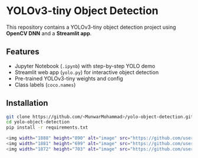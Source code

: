 # YOLOv3-tiny Object Detection 

This repository contains a YOLOv3-tiny object detection project using **OpenCV DNN** and a **Streamlit app**.

## Features
- Jupyter Notebook (`.ipynb`) with step-by-step YOLO demo
- Streamlit web app (`yolo.py`) for interactive object detection
- Pre-trained YOLOv3-tiny weights and config
- Class labels (`coco.names`)

## Installation
```bash
git clone https://github.com/<MunwarMohammad>/yolo-object-detection.git
cd yolo-object-detection
pip install -r requirements.txt

<img width="1888" height="890" alt="image" src="https://github.com/user-attachments/assets/423c7827-4744-4d40-8c2f-6065514ee61a" />
<img width="1881" height="699" alt="image" src="https://github.com/user-attachments/assets/94239e0d-9d24-47f1-a2a2-2e4f5290ed3c" />
<img width="1872" height="703" alt="image" src="https://github.com/user-attachments/assets/85e51c29-950f-4203-a3f4-2811dce06116" />
